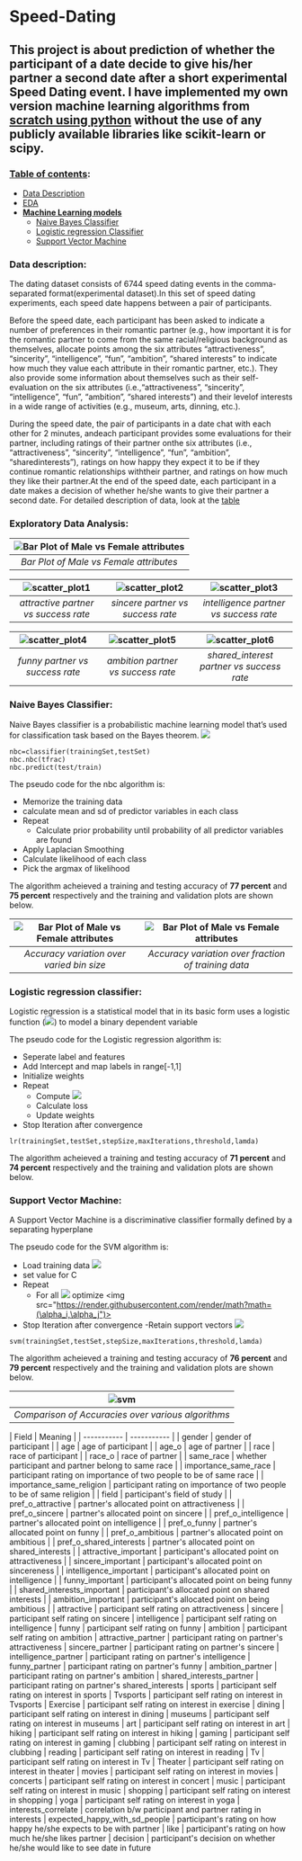 # Speed-Dating
## This project is about prediction of whether the participant of a date decide to give his/her partner a second date after a short experimental Speed Dating event. I have implemented my own version machine learning algorithms from <ins>scratch using python</ins> without the use of any publicly available libraries like scikit-learn or scipy.

### <ins>Table of contents</ins>:
  - [ Data Description ](#desc)
  - [ EDA ](#eda)
  - [ **Machine Learning models**](#nbc)
    - [ Naive Bayes Classifier ](#nbc)
    - [ Logistic regression Classifier ](#lr)
    - [ Support Vector Machine ](#svm)


<a name="desc"></a>
### Data description:
The dating dataset consists of 6744 speed dating events in the comma-separated format(experimental dataset).In this set of speed dating experiments, each speed date happens between a pair of participants.

Before the speed date, each participant has been asked to indicate a number of preferences in their romantic partner (e.g., how important it is for the romantic partner to come from the same racial/religious background as themselves, allocate points among the six attributes “attractiveness”, “sincerity”, “intelligence”, “fun”, “ambition”, “shared interests” to indicate how much they value each attribute in their romantic partner, etc.). They also provide some
information about themselves such as their self-evaluation on the six attributes (i.e.,“attractiveness”, “sincerity”, “intelligence”, “fun”, “ambition”, “shared interests”) and
their levelof interests in a wide range of activities (e.g., museum, arts, dinning, etc.).

During the speed date, the pair of participants in a date chat with each other for 2 minutes, andeach participant provides some evaluations for their partner, including ratings of their partner onthe six attributes (i.e., “attractiveness”, “sincerity”, “intelligence”, “fun”, “ambition”, “sharedinterests”), ratings on how happy they expect it to be if they continue romantic relationships withtheir partner, and ratings on how much they like their partner.At the end of the speed date, each participant in a date makes a decision of whether he/she wants to give their partner a second date. For detailed description of data, look at the [ table ](#table) 

<a name="eda"></a>
### Exploratory Data Analysis:
| ![Bar Plot of Male vs Female attributes](images/nbc/2_1.png) | 
|:--:| 
| *Bar Plot of Male vs Female attributes* |

| ![scatter_plot1](images/nbc/2_2a.png) | ![scatter_plot2](images/nbc/2_2b.png) | ![scatter_plot3](images/nbc/2_2c.png)
|:--:|:--:| :--: 
| *attractive partner vs success rate* | *sincere partner vs success rate* | *intelligence partner vs success rate* 

| ![scatter_plot4](images/nbc/2_2d.png) | ![scatter_plot5](images/nbc/2_2e.png) | ![scatter_plot6](images/nbc/2_2f.png)
|:--:|:--:| :--: 
| *funny partner vs success rate* | *ambition partner vs success rate* | *shared_interest partner vs success rate* 

<a name="nbc"></a>
### Naive Bayes Classifier:
Naive Bayes classifier is a probabilistic machine learning model that’s used for classification task based on the Bayes theorem.
 <img src="https://render.githubusercontent.com/render/math?math=P(A|B)=\frac{P(B|A)*P(A)}{P(B)}">
 
```
nbc=classifier(trainingSet,testSet)
nbc.nbc(tfrac)
nbc.predict(test/train)
```

The pseudo code for the nbc algorithm is:
  - Memorize the training data
  - calculate mean and sd of predictor variables in each class
  - Repeat
    - Calculate prior probability until probability of all predictor variables are found
  - Apply Laplacian Smoothing
  - Calculate likelihood of each class
  - Pick the argmax of likelihood
  
The algorithm acheieved a training and testing accuracy of **77 percent** and **75 percent** respectively and the training and validation plots are shown below.

| ![Bar Plot of Male vs Female attributes](images/nbc/5_2.png) |  ![Bar Plot of Male vs Female attributes](images/nbc/5_3.png)
|:--:| :--:
| *Accuracy variation over varied bin size* | *Accuracy variation over fraction of training data*

<a name="lr"></a>
### Logistic regression classifier:
Logistic regression is a statistical model that in its basic form uses a logistic function (<img src="https://render.githubusercontent.com/render/math?math=P=\frac{e^{(a %2B bx)}}{1 %2B e^{(a %2B bx)}}">) to model a binary dependent variable

The pseudo code for the Logistic regression algorithm is:
  - Seperate label and features
  - Add Intercept and map labels in range[-1,1]
  - Initialize weights
  - Repeat
    - Compute <img src="https://render.githubusercontent.com/render/math?math=z=w^T*{x_i}">
    - Calculate loss 
    - Update weights
  - Stop Iteration after convergence

```
lr(trainingSet,testSet,stepSize,maxIterations,threshold,lamda)
```
The algorithm acheieved a training and testing accuracy of **71 percent** and **74 percent** respectively and the training and validation plots are shown below.


<a name="svm"></a>
###  Support Vector Machine:
A Support Vector Machine is a discriminative classifier formally defined by a separating hyperplane

The pseudo code for the SVM algorithm is:
  - Load training data <img src="https://render.githubusercontent.com/render/math?math=\alpha<0">
  - set value for C
  - Repeat
    - For all <img src="https://render.githubusercontent.com/render/math?math=({x_i,y_i}),({x_j,y_j})"> optimize  <img src="https://render.githubusercontent.com/render/math?math=(\alpha_i,\alpha_j")>
  - Stop Iteration after convergence
  -Retain support vectors <img src="https://render.githubusercontent.com/render/math?math=\alpha_i>0">

```
svm(trainingSet,testSet,stepSize,maxIterations,threshold,lamda)
```
The algorithm acheieved a training and testing accuracy of **76 percent** and **79 percent** respectively and the training and validation plots are shown below.

| ![svm](svm/lr_svm.JPG) | 
|:--:| 
| *Comparison of Accuracies over various algorithms* | 


<a name="table"></a>
| Field | Meaning |
| ----------- | ----------- |
| gender | gender of participant | 
| age | age of participant | 
| age_o | age of partner | 
| race | race of participant | 
| race_o | race of partner | 
| same_race | whether participant and partner belong to same race |
| importance_same_race | participant rating on importance of two people to be of same race | 
| importance_same_religion | participant rating on importance of two people to be of same religion | 
| field | participant's field of study |
| pref_o_attractive | partner's allocated point on attractiveness | 
| pref_o_sincere | partner's allocated point on sincere | 
| pref_o_intelligence | partner's allocated point on intelligence | 
| pref_o_funny | partner's allocated point on funny | 
| pref_o_ambitious | partner's allocated point on ambitious | 
| pref_o_shared_interests | partner's allocated point on shared_interests | 
| attractive_important | participant's allocated point on attractiveness | 
| sincere_important | participant's allocated point on sincereness | 
| intelligence_important | participant's allocated point on intelligence | 
| funny_important | participant's allocated point on being funny | 
| shared_interests_important | participant's allocated point on shared interests | 
| ambition_important | participant's allocated point on being ambitious | 
| attractive | participant self rating on attractiveness
| sincere | participant self rating on sincere
| intelligence | participant self rating on intelligence
| funny | participant self rating on funny
| ambition | participant self rating on ambition
| attractive_partner | participant  rating on partner's attractiveness
| sincere_partner | participant rating on partner's sincere
| intelligence_partner | participant rating on partner's intelligence
| funny_partner | participant rating on partner's funny
| ambition_partner | participant rating on partner's ambition
| shared_interests_partner | participant rating on partner's shared_interests
| sports | participant self rating on interest in sports
| Tvsports | participant self rating on interest in Tvsports
| Exercise | participant self rating on interest in exercise
| dining | participant self rating on interest in dining
| museums | participant self rating on interest in museums
| art | participant self rating on interest in art
| hiking | participant self rating on interest in hiking
| gaming | participant self rating on interest in gaming
| clubbing | participant self rating on interest in clubbing
| reading | participant self rating on interest in reading
| Tv | participant self rating on interest in Tv
| Theater | participant self rating on interest in theater
| movies | participant self rating on interest in movies
| concerts | participant self rating on interest in concert
| music | participant self rating on interest in music
| shopping | participant self rating on interest in shopping
| yoga | participant self rating on interest in yoga
| interests_correlate | correlation b/w participant and partner rating in interests
| expected_happy_with_sd_people | participant's rating on how happy 
he/she expects to be with partner
| like | participant's rating on how much he/she likes partner
| decision | participant's decision on whether he/she would like to see date in future



